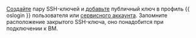[Создайте](../../compute/operations/vm-connect/ssh.md#creating-ssh-keys) пару SSH-ключей и [добавьте](../../organization/operations/add-ssh.md) публичный ключ в профиль {{ oslogin }} пользователя или [сервисного аккаунта](../../iam/concepts/users/service-accounts.md). Запомните расположение закрытого SSH-ключа, оно понадобится при подключении к ВМ.
